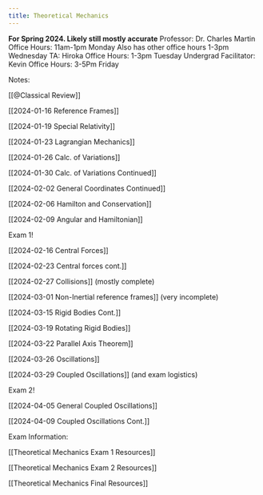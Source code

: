 ```yaml
---
title: Theoretical Mechanics
---
```

**For Spring 2024. Likely still mostly accurate**
Professor: Dr. Charles Martin
Office Hours: 11am-1pm Monday
Also has other office hours 1-3pm Wednesday
TA: Hiroka
Office Hours: 1-3pm Tuesday
Undergrad Facilitator: Kevin
Office Hours: 
3-5Pm Friday

Notes: 

[[@Classical  Review]]

[[2024-01-16  Reference Frames]]

[[2024-01-19 Special Relativity]]

[[2024-01-23 Lagrangian Mechanics]]

[[2024-01-26 Calc. of Variations]]

[[2024-01-30 Calc. of Variations Continued]]

[[2024-02-02 General Coordinates Continued]]

[[2024-02-06 Hamilton and Conservation]]

[[2024-02-09 Angular and Hamiltonian]]

Exam 1!

[[2024-02-16 Central Forces]]

[[2024-02-23 Central forces cont.]]

[[2024-02-27 Collisions]] (mostly complete)

[[2024-03-01 Non-Inertial reference frames]] (very incomplete)

[[2024-03-15 Rigid Bodies Cont.]]

[[2024-03-19 Rotating Rigid Bodies]]

[[2024-03-22 Parallel Axis Theorem]]

[[2024-03-26 Oscillations]]

[[2024-03-29 Coupled Oscillations]] (and exam logistics)

Exam 2!

[[2024-04-05 General Coupled Oscillations]]

[[2024-04-09 Coupled Oscillations Cont.]]

Exam Information: 

[[Theoretical Mechanics Exam 1 Resources]]

[[Theoretical Mechanics Exam 2 Resources]]

[[Theoretical Mechanics Final Resources]]






